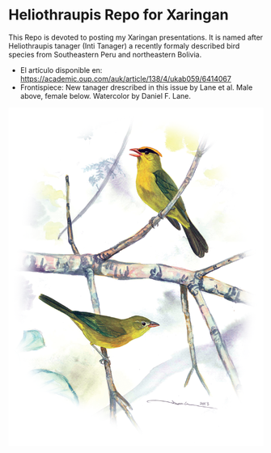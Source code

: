 # Heliothraupis Repo for Xaringan
This Repo is devoted to posting my Xaringan presentations.
It is named after Heliothraupis tanager (Inti Tanager) a recently formaly described bird species from Southeastern Peru and northeastern Bolivia. 
- El artículo disponible en: https://academic.oup.com/auk/article/138/4/ukab059/6414067
- Frontispiece: New tanager drescribed in this issue by Lane et al. Male above, female below. Watercolor by Daniel F. Lane.


<img src="https://raw.githubusercontent.com/irwingss/heliothraupis/main/heliothraupis.png" width="800"/>


